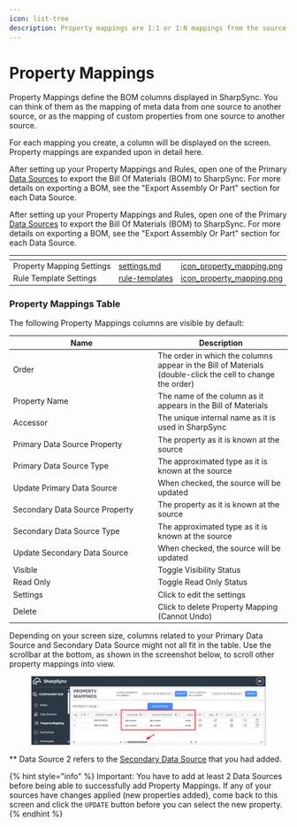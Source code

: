 ```yaml
---
icon: list-tree
description: Property mappings are 1:1 or 1:N mappings from the source to the destination.
---
```


# Property Mappings

Property Mappings define the BOM columns displayed in SharpSync. You can think of them as the mapping of meta data from one source to another source, or as the mapping of custom properties from one source to another source.

For each mapping you create, a column will be displayed on the screen. Property mappings are expanded upon in detail here.

After setting up your Property Mappings and Rules, open one of the Primary [Data Sources](data-sources.md) to export the Bill Of Materials (BOM) to SharpSync. For more details on exporting a BOM, see the "Export Assembly Or Part" section for each Data Source.

After setting up your Property Mappings and Rules, open one of the Primary [Data Sources](https://sharpsync.gitbook.io/sharpsync/~/changes/zcOMaRcqMhiRElzWzdJZ/fundamentals/data-sources) to export the Bill Of Materials (BOM) to SharpSync. For more details on exporting a BOM, see the "Export Assembly Or Part" section for each Data Source.

<table data-view="cards"><thead><tr><th></th><th data-type="content-ref"></th><th data-hidden data-card-cover data-type="files"></th></tr></thead><tbody><tr><td>Property Mapping Settings</td><td><a href="../property-mappings/settings.md">settings.md</a></td><td><a href="../.gitbook/assets/icon_property_mapping.png">icon_property_mapping.png</a></td></tr><tr><td>Rule Template Settings</td><td><a href="../property-mappings/rule-templates/">rule-templates</a></td><td><a href="../.gitbook/assets/icon_property_mapping.png">icon_property_mapping.png</a></td></tr></tbody></table>

### Property Mappings Table <a href="#default-property-mappings" id="default-property-mappings"></a>

The following Property Mappings columns are visible by default:

<table><thead><tr><th width="248">Name</th><th>Description</th></tr></thead><tbody><tr><td>Order</td><td>The order in which the columns appear in the Bill of Materials (double-click the cell to change the order)</td></tr><tr><td>Property Name</td><td>The name of the column as it appears in the Bill of Materials</td></tr><tr><td>Accessor</td><td>The unique internal name as it is used in SharpSync</td></tr><tr><td>Primary Data Source  Property</td><td>The property as it is known at the source</td></tr><tr><td>Primary Data Source Type</td><td>The approximated type as it is known at the source</td></tr><tr><td>Update Primary Data Source</td><td>When checked, the source will be updated</td></tr><tr><td>Secondary Data Source Property</td><td>The property as it is known at the source</td></tr><tr><td>Secondary Data Source Type</td><td>The approximated type as it is known at the source</td></tr><tr><td>Update Secondary Data Source</td><td>When checked, the source will be updated</td></tr><tr><td>Visible</td><td>Toggle Visibility Status</td></tr><tr><td>Read Only</td><td>Toggle Read Only Status</td></tr><tr><td>Settings</td><td>Click to edit the settings</td></tr><tr><td>Delete</td><td>Click to delete Property Mapping (Cannot Undo)</td></tr></tbody></table>

Depending on your screen size, columns related to your Primary Data Source and Secondary Data Source might not all fit in the table. Use the scrollbar at the bottom, as shown in the screenshot below, to scroll other property mappings into view.

<figure><img src="../.gitbook/assets/image (6).png" alt=""><figcaption></figcaption></figure>

\*\* Data Source 2 refers to the [Secondary Data Source](data-sources.md) that you had added.



{% hint style="info" %}
Important: You have to add at least 2 Data Sources before being able to successfully add Property Mappings. If any of your sources have changes applied (new properties added), come back to this screen and click the `UPDATE`  button before you can select the new property.
{% endhint %}

